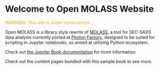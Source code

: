 # Welcome to Open MOLASS Website

<font color="orange">WARNING: This site is under construction!</font>

Open MOLASS is a library style rewrite of [MOLASS](https://www.jstage.jst.go.jp/article/biophysico/20/1/20_e200001/_article), a tool for SEC-SAXS data analysis currently ported at [Photon Factory](https://pfwww.kek.jp/saxs/MOLASS.html), designed to be suited for scripting in Jupyter notebooks, so aimed at utilizing Python ecosystem.

Check out [the Jupyter Book documentation](https://jupyterbook.org) for more information.

Check out the content pages bundled with this sample book to see more.

```{tableofcontents}
```
